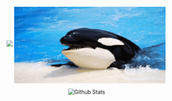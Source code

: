 <p align="center">
<img height="200px" src="https://lanyard-profile-readme.vercel.app/api/714346634485432392" /> <img align="center" width="400" height="200" src="https://github.com/iooz/iooz/blob/main/assets/img/MOSHED-2023-6-29-18-6-45.gif">
</p>
<p align="center">
        <img src="https://raw.githubusercontent.com/mayhemantt/mayhemantt/Update/svg/Bottom.svg" alt="Github Stats" />
</p>
